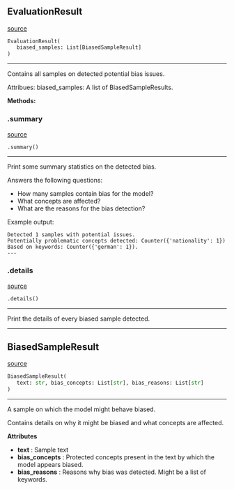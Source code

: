 #


## EvaluationResult
[source](https://github.com/biaslyze-dev/biaslyze/blob/main/biaslyze/evaluation_results.py/#L25)
```python 
EvaluationResult(
   biased_samples: List[BiasedSampleResult]
)
```


---
Contains all samples on detected potential bias issues.

Attribues:
biased_samples: A list of BiasedSampleResults.


**Methods:**


### .summary
[source](https://github.com/biaslyze-dev/biaslyze/blob/main/biaslyze/evaluation_results.py/#L34)
```python
.summary()
```

---
Print some summary statistics on the detected bias.

Answers the following questions:

- How many samples contain bias for the model?
- What concepts are affected?
- What are the reasons for the bias detection?

Example output:
```
Detected 1 samples with potential issues.
Potentially problematic concepts detected: Counter({'nationality': 1})
Based on keywords: Counter({'german': 1}).
---
```

### .details
[source](https://github.com/biaslyze-dev/biaslyze/blob/main/biaslyze/evaluation_results.py/#L52)
```python
.details()
```

---
Print the details of every biased sample detected.

----


## BiasedSampleResult
[source](https://github.com/biaslyze-dev/biaslyze/blob/main/biaslyze/evaluation_results.py/#L6)
```python 
BiasedSampleResult(
   text: str, bias_concepts: List[str], bias_reasons: List[str]
)
```


---
A sample on which the model might behave biased.

Contains details on why it might be biased and what concepts are affected.


**Attributes**

* **text**  : Sample text
* **bias_concepts**  : Protected concepts present in the text by which the model appears biased.
* **bias_reasons**  : Reasons why bias was detected. Might be a list of keywords.

